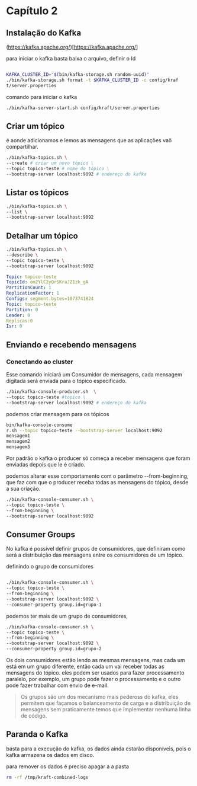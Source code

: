 # Capítulo 2

## Instalação do Kafka

(https://kafka.apache.org/)[https://kafka.apache.org/]


para iniciar o kafka basta baixa o arquivo, definir o Id

``` bash

KAFKA_CLUSTER_ID="$(bin/kafka-storage.sh random-uuid)"
./bin/kafka-storage.sh format -t $KAFKA_CLUSTER_ID -c config/kraf
t/server.properties
```


comando para iniciar o kafka

``` bash
./bin/kafka-server-start.sh config/kraft/server.properties
```

## Criar um tópico

é aonde adicionamos e lemos as mensagens que as aplicações vaõ compartilhar.

``` bash
./bin/kafka-topics.sh \
--create # criar um novo tópico \
--topic topico-teste # nome do tópico \
--bootstrap-server localhost:9092 # endereço do kafka
```


## Listar os tópicos

``` bash
./bin/kafka-topics.sh \
--list \
--bootstrap-server localhost:9092
```

## Detalhar um tópico

``` bash
./bin/kafka-topics.sh \
--describe \
--topic topico-teste \
--bootstrap-server localhost:9092
```


``` yml
Topic: topico-teste
TopicId: om2YlC2yQrSKraJZ1zk_gA
PartitionCount: 1
ReplicationFactor: 1
Configs: segment.bytes=1073741824
Topic: topico-teste
Partition: 0
Leader: 0
Replicas:0
Isr: 0
```


## Enviando e recebendo mensagens

### Conectando ao cluster

Esse comando iniciará um Consumidor de mensagens, cada mensagem digitada será enviada para o tópico especificado.

``` bash
./bin/kafka-console-producer.sh  \
--topic topico-teste #topico \
--bootstrap-server localhost:9092 # endereço do kafka
```


podemos criar mensagem para os tópicos

``` bash
bin/kafka-console-consume
r.sh --topic topico-teste --bootstrap-server localhost:9092
mensagem1
mensagem2
mensagem3
```

Por padrão o kafka o producer só começa a receber mensagens que foram enviadas depois que le é criado.

podemos alterar esse comportamento com o parâmetro --from-beginning, que faz com que o producer receba todas as mensagens do tópico, desde a sua criação.

``` bash
./bin/kafka-console-consumer.sh \
--topic topico-teste \
--from-beginning \
--bootstrap-server localhost:9092
```

## Consumer Groups

No kafka é possível definir grupos de consumidores, que definiram como será a distribuição das mensagens entre os consumidores de um tópico.

definindo o grupo de consumidores

``` bash

./bin/kafka-console-consumer.sh \
--topic topico-teste \
--from-beginning \
--bootstrap-server localhost:9092 \
--consumer-property group.id=grupo-1
```

podemos ter mais de um grupo de consumidores,



``` bash
./bin/kafka-console-consumer.sh \
--topic topico-teste \
--from-beginning \
--bootstrap-server localhost:9092 \
--consumer-property group.id=grupo-2
```

Os dois consumidores estão lendo as mesmas mensagens, mas cada um está em um grupo diferente, então cada um vai receber todas as mensagens do tópico. eles podem ser usados para fazer processamento paralelo, por exemplo, um grupo pode fazer o processamento e o outro pode fazer trabalhar com envio de e-mail.

> Os grupos são um dos mecanismo mais pedeross do kafka, eles permitem que façamos o balanceamento de carga e a distribuição de mensagens sem praticamente temos que implementar nenhuma linha de código.
>
>

## Paranda o Kafka

basta para a execução do kafka, os dados ainda estarão disponíveis, pois o kafka armazena os dados em disco.

para remover os dados é preciso apagar a a pasta

``` bash
rm -rf /tmp/kraft-combined-logs
```
